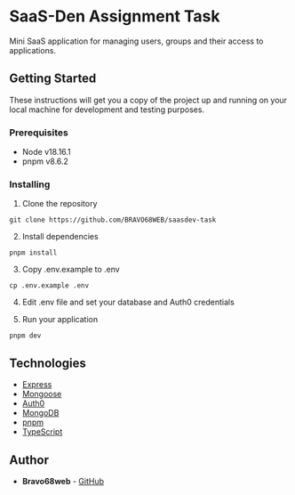 # SaaS-Den Assignment Task

Mini SaaS application for managing users, groups and their access to applications.

## Getting Started

These instructions will get you a copy of the project up and running on your local machine for development and testing purposes.

### Prerequisites

- Node v18.16.1
- pnpm v8.6.2

### Installing

1. Clone the repository

```
git clone https://github.com/BRAVO68WEB/saasdev-task
```

2. Install dependencies

```
pnpm install
```

3. Copy .env.example to .env

```
cp .env.example .env
```

4. Edit .env file and set your database and Auth0 credentials

5. Run your application

```
pnpm dev
```

## Technologies

- [Express](https://expressjs.com/)
- [Mongoose](https://mongoosejs.com/)
- [Auth0](https://auth0.com/)
- [MongoDB](https://www.mongodb.com/)
- [pnpm](https://pnpm.io/)
- [TypeScript](https://www.typescriptlang.org/)

## Author

- **Bravo68web** - [GitHub](https://github.com/BRAVO68WEB)



